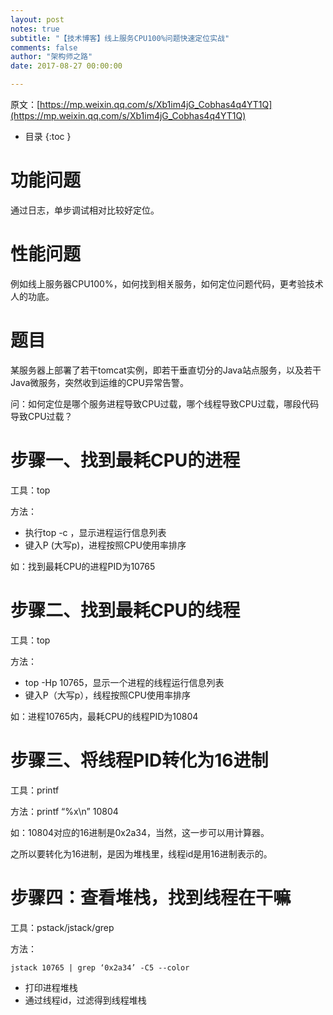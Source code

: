 ```yaml
---
layout: post
notes: true
subtitle: "【技术博客】线上服务CPU100%问题快速定位实战"
comments: false
author: "架构师之路"
date: 2017-08-27 00:00:00

---
```



原文：[https://mp.weixin.qq.com/s/Xb1im4jG_Cobhas4q4YT1Q](https://mp.weixin.qq.com/s/Xb1im4jG_Cobhas4q4YT1Q)

*   目录
{:toc }

# 功能问题

通过日志，单步调试相对比较好定位。

# 性能问题

例如线上服务器CPU100%，如何找到相关服务，如何定位问题代码，更考验技术人的功底。

# 题目

某服务器上部署了若干tomcat实例，即若干垂直切分的Java站点服务，以及若干Java微服务，突然收到运维的CPU异常告警。

问：如何定位是哪个服务进程导致CPU过载，哪个线程导致CPU过载，哪段代码导致CPU过载？

# 步骤一、找到最耗CPU的进程

工具：top

方法：

*	执行top -c ，显示进程运行信息列表
*	键入P (大写p)，进程按照CPU使用率排序

如：找到最耗CPU的进程PID为10765

# 步骤二、找到最耗CPU的线程

工具：top

方法：

*	top -Hp 10765，显示一个进程的线程运行信息列表
*	键入P（大写p），线程按照CPU使用率排序

如：进程10765内，最耗CPU的线程PID为10804

# 步骤三、将线程PID转化为16进制

工具：printf

方法：printf “%x\n” 10804

如：10804对应的16进制是0x2a34，当然，这一步可以用计算器。

之所以要转化为16进制，是因为堆栈里，线程id是用16进制表示的。

# 步骤四：查看堆栈，找到线程在干嘛

工具：pstack/jstack/grep

方法：

	jstack 10765 | grep ‘0x2a34’ -C5 --color

*	打印进程堆栈
*	通过线程id，过滤得到线程堆栈


